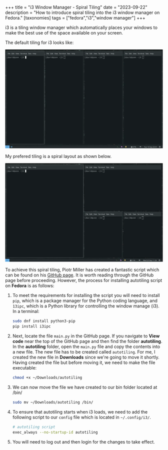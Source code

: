 +++
title =  "i3 Window Manager - Spiral Tiling"
date =   "2023-09-22"
description = "How to introduce spiral tiling into the i3 window manager on Fedora."
[taxonomies]
tags = ["fedora","i3","window manager"]
+++

i3 is a tiling window manager which automatically places your windows to make the best use of the space available on your screen. 

The default tiling for i3 looks like:


![i3-tiling-original](i3-tiling-orig.webp)

My prefered tiling is a spiral layout as shown below.

![i3-tiling-new](i3-tiling-new.webp)

To achieve this spiral tiling, Piotr Miller has created a fantastic script which can be found on his [GitHub page](https://github.com/nwg-piotr/autotiling/tree/master).    It is worth reading through the GitHub page before proceeding.  However, the process for installing autotiling script on **Fedora** is as follows:

1. To meet the requirements for installing the script you will need to install `pip`, which is a package manager for the Python coding language, and `13ipc`, which is a Python library for controlling the window manage (i3).  In a terminal:

	```bash
	sudo dnf install python3-pip
	pip install i3ipc
	```

2. Next, locate the file `main.py` in the GitHub page.  If you navigate to **View code** near the top of the GitHub page	and then find the folder **autotiling**.  In the **autotiling** folder, open the `main.py` file and copy the contents into a new file.  The new file has to be created called `autotiling`. For me, I created the new file in **Downloads** since we're going to move it shortly.  Having created the file but before moving it, we need to make the file executable:

	```bash
	chmod +x ~/Downloads/autotiling
	```

3. We can now move the file we have created to our bin folder located at /bin/ 

	```bash
	sudo mv ~/Downloads/autotiling /bin/
	```

4. To ensure that autotiling starts when i3 loads, we need to add the following script to our `config` file which is located in `~/.config/i3/`.

	```bash
	# autotiling script
	exec_always --no-startup-id autotiling
	```

5. You will need to log out and then login for the changes to take effect.
